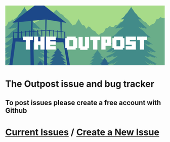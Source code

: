 ![The Outpost Logo](img/outpost-wide.png)
# The Outpost issue and bug tracker
## To post issues please create a free account with Github
# [Current Issues](https://github.com/theoutpostmc/issue-tracker/issues) / [Create a New Issue](https://github.com/theoutpostmc/issue-tracker/issues/new/choose)